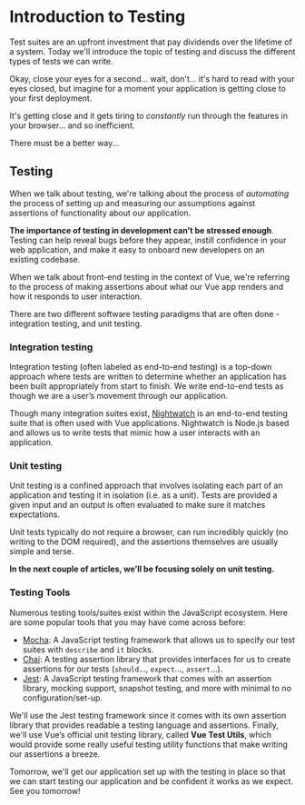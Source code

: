 # Introduction to Testing

Test suites are an upfront investment that pay dividends over the lifetime of a system. Today we'll introduce the topic of testing and discuss the different types of tests we can write.

Okay, close your eyes for a second... wait, don't... it's hard to read with your eyes closed, but imagine for a moment your application is getting close to your first deployment.

It's getting close and it gets tiring to _constantly_ run through the features in your browser... and so inefficient.

There must be a better way...

## Testing

When we talk about testing, we're talking about the process of _automating_ the process of setting up and measuring our assumptions against assertions of functionality about our application.

**The importance of testing in development can’t be stressed enough**. Testing can help reveal bugs before they appear, instill confidence in your web application, and make it easy to onboard new developers on an existing codebase.

When we talk about front-end testing in the context of Vue, we're referring to the process of making assertions about what our Vue app renders and how it responds to user interaction.

There are two different software testing paradigms that are often done - integration testing, and unit testing.

### Integration testing

Integration testing (often labeled as end-to-end testing) is a top-down approach where tests are written to determine whether an application has been built appropriately from start to finish. We write end-to-end tests as though we are a user’s movement through our application.

Though many integration suites exist, [Nightwatch](http://nightwatchjs.org/) is an end-to-end testing suite that is often used with Vue applications. Nightwatch is Node.js based and allows us to write tests that mimic how a user interacts with an application.

### Unit testing

Unit testing is a confined approach that involves isolating each part of an application and testing it in isolation (i.e. as a unit). Tests are provided a given input and an output is often evaluated to make sure it matches expectations.

Unit tests typically do not require a browser, can run incredibly quickly (no writing to the DOM required), and the assertions themselves are usually simple and terse.

**In the next couple of articles, we’ll be focusing solely on unit testing.**

### Testing Tools

Numerous testing tools/suites exist within the JavaScript ecosystem. Here are some popular tools that you may have come across before:

-   [Mocha](https://mochajs.org/): A JavaScript testing framework that allows us to specify our test suites with `describe` and `it` blocks.
-   [Chai](https://www.chaijs.com/): A testing assertion library that provides interfaces for us to create assertions for our tests (`should`..., `expect`..., `assert`...).
-   [Jest](https://jestjs.io/): A JavaScript testing framework that comes with an assertion library, mocking support, snapshot testing, and more with minimal to no configuration/set-up.

We'll use the Jest testing framework since it comes with its own assertion library that provides readable a testing language and assertions. Finally, we'll use Vue’s official unit testing library, called **Vue Test Utils**, which would provide some really useful testing utility functions that make writing our assertions a breeze.

Tomorrow, we'll get our application set up with the testing in place so that we can start testing our application and be confident it works as we expect. See you tomorrow!
